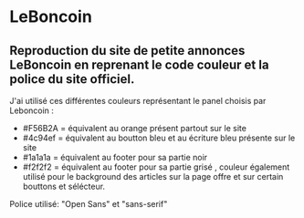 # LeBoncoin #
 ## Reproduction du site de petite annonces LeBoncoin en reprenant le code couleur et la police du site officiel. ##

J'ai utilisé ces différentes couleurs représentant le panel choisis par Leboncoin :

- #F56B2A = équivalent au orange présent partout sur le site
- #4c94ef = équivalent au boutton bleu et au écriture bleu présente sur le site
- #1a1a1a = équivalent au footer pour sa partie noir
- #f2f2f2 = équivalent au footer pour sa partie grisé , couleur également utilisé pour le background des articles sur  la page offre et sur certain bouttons et sélécteur.

Police utilisé: "Open Sans" et "sans-serif"
